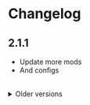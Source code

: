 <!-- markdownlint-disable MD033 -->
# Changelog

## 2.1.1

- Update more mods
- And configs

<br>

<details>
<summary>
Older versions
</summary>

## 2.1.0

- Updated all mods (oh god)
- Added some mods
- Removed some mods
- Skipped to 2.1.0 cause it's a rework again xd

## 2.0.4

- Modified some config files
- Updated some mods
- Removed some mods
- Added some mods

## 2.0.3

- Modified some config files
- Updated some mods
- Removed some mods
- Added some mods

## 2.0.2

- Changed some config files
- Updated some mods
- Removed some mods

## 2.0.1

- Doesn't show console window anymore
- Forgot about the changelog extra line too :sob:

## 2.0.0

- Reworked modpack
- Removed detailed Readme (i doubt anyone read it, and it was a lot of work specifying some mods)
- Skipped to 2.0.0 cause it's a rework

## 1.1.3

- Removed 10 mods
- Again Updated a lot of mods

## 1.1.2

- Added 2 new mods
- Updated a lot of mods

## 1.1.1

- Removed 16 mods
- Added 27 new mods

## 1.1.0

- Removed 1 mod
- Added 3 new mods

## 1.0.9

- Removed 5 mods
- Added 6 new mods
- Updated config and mods

## 1.0.8

- Removed 12 mods
- Added 10 new mods
- Updated config files

## 1.0.7

- Removed 7 mods
- Added 5 new mods
- Updated 4 mods
- Updated config files

## 1.0.6

- Added 4 new mods
- Removed 2 mod
- Updated config files
- Nerfed the Rolling Giant

## 1.0.5

- Added 3 new mods
- Added 1 new moon
- Updated some mods
- Updated config files
- Added LethalRichPresence mod

## 1.0.4

- Added and removed 2 mods
- Modified a few config files

## 1.0.3

- Forgot to update some other config files

## 1.0.2

- Added 7 new mods
- Updated a few mods
- Updated Config files

## 1.0.1

- Updated Mods
- Added config files

## 1.0.0

- Initial release

</details>

